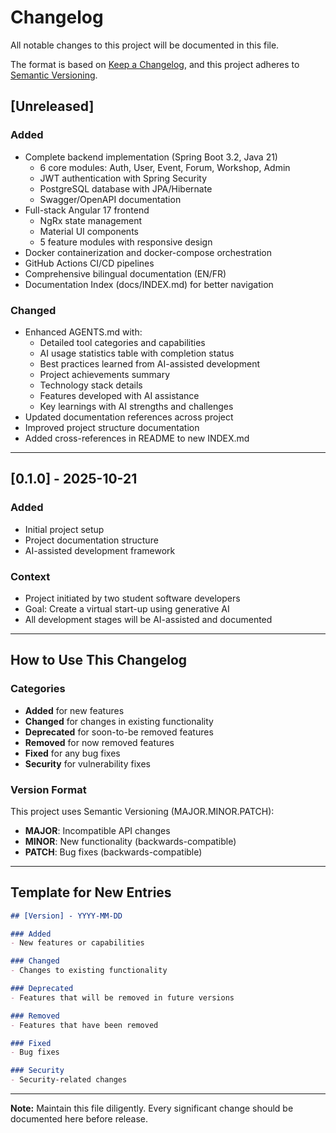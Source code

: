 # Changelog

All notable changes to this project will be documented in this file.

The format is based on [Keep a Changelog](https://keepachangelog.com/en/1.0.0/),
and this project adheres to [Semantic Versioning](https://semver.org/spec/v2.0.0.html).

## [Unreleased]

### Added
- Complete backend implementation (Spring Boot 3.2, Java 21)
  - 6 core modules: Auth, User, Event, Forum, Workshop, Admin
  - JWT authentication with Spring Security
  - PostgreSQL database with JPA/Hibernate
  - Swagger/OpenAPI documentation
- Full-stack Angular 17 frontend
  - NgRx state management
  - Material UI components
  - 5 feature modules with responsive design
- Docker containerization and docker-compose orchestration
- GitHub Actions CI/CD pipelines
- Comprehensive bilingual documentation (EN/FR)
- Documentation Index (docs/INDEX.md) for better navigation

### Changed
- Enhanced AGENTS.md with:
  - Detailed tool categories and capabilities
  - AI usage statistics table with completion status
  - Best practices learned from AI-assisted development
  - Project achievements summary
  - Technology stack details
  - Features developed with AI assistance
  - Key learnings with AI strengths and challenges
- Updated documentation references across project
- Improved project structure documentation
- Added cross-references in README to new INDEX.md

---

## [0.1.0] - 2025-10-21

### Added
- Initial project setup
- Project documentation structure
- AI-assisted development framework

### Context
- Project initiated by two student software developers
- Goal: Create a virtual start-up using generative AI
- All development stages will be AI-assisted and documented

---

## How to Use This Changelog

### Categories

- **Added** for new features
- **Changed** for changes in existing functionality
- **Deprecated** for soon-to-be removed features
- **Removed** for now removed features
- **Fixed** for any bug fixes
- **Security** for vulnerability fixes

### Version Format

This project uses Semantic Versioning (MAJOR.MINOR.PATCH):
- **MAJOR**: Incompatible API changes
- **MINOR**: New functionality (backwards-compatible)
- **PATCH**: Bug fixes (backwards-compatible)

---

## Template for New Entries

```markdown
## [Version] - YYYY-MM-DD

### Added
- New features or capabilities

### Changed
- Changes to existing functionality

### Deprecated
- Features that will be removed in future versions

### Removed
- Features that have been removed

### Fixed
- Bug fixes

### Security
- Security-related changes
```

---

**Note:** Maintain this file diligently. Every significant change should be documented here before release.
